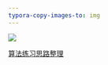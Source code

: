```yaml
---
typora-copy-images-to: img
---
```


![](F:\web前端\学习笔记\duyi\算法\img\平衡二叉树之左左·右右双旋.png)

[算法练习思路整理](算法练习思路整理.pptx)